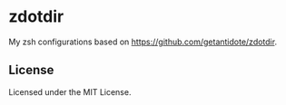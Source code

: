 # zdotdir

My zsh configurations based on https://github.com/getantidote/zdotdir.

## License

Licensed under the MIT License.
